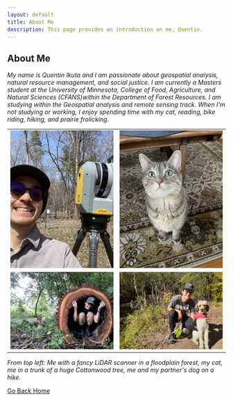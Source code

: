 ```yaml
---
layout: default
title: About Me
description: This page provides an introduction on me, Quentin.
---
```


## About Me

_My name is Quentin Ikuta and I am passionate about geospatial analysis, natural resource management, and social justice. I am currently a Masters student at the University of Minnesota, College of Food, Agriculture, and Natural Sciences (CFANS)within the Department of Forest Resources. I am studying within the Geospatial analysis and remote sensing track. When I'm not studying or working, I enjoy spending time with my cat, reading, bike riding, hiking, and prairie frolicking._

<table><tr>
<td> <img src="lidar.jpg" alt="Drawing" style="width: 500px;"/> </td>
<td> <img src="dot1.jpg" alt="Drawing" style="width: 500px;"/> </td>
</tr><tr>
<td> <img src="q_tree.jpg" alt="Drawing" style="width: 500px;"/> </td>
<td> <img src="q_annie.jpg" alt="Drawing" style="width: 500px;"/> </td>
</tr></table>

_From top left: Me with a fancy LiDAR  scanner in a floodplain forest, my cat, me in a trunk of a huge Cottonwood tree, me and my partner's dog on a hike._ 

[Go Back Home](./)
